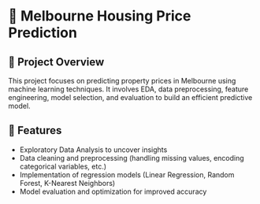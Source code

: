 # 🏡 Melbourne Housing Price Prediction  

## 📌 Project Overview  
This project focuses on predicting property prices in Melbourne using machine learning techniques. It involves EDA, data preprocessing, feature engineering, model selection, and evaluation to build an efficient predictive model.  

## 🚀 Features  
- Exploratory Data Analysis to uncover insights  
- Data cleaning and preprocessing (handling missing values, encoding categorical variables, etc.)  
- Implementation of regression models (Linear Regression, Random Forest, K-Nearest Neighbors)  
- Model evaluation and optimization for improved accuracy
